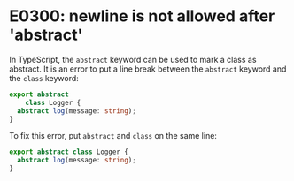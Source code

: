 # E0300: newline is not allowed after 'abstract'

In TypeScript, the `abstract` keyword can be used to mark a class as abstract.
It is an error to put a line break between the `abstract` keyword and the
`class` keyword:

```typescript
export abstract
    class Logger {
  abstract log(message: string);
}
```

To fix this error, put `abstract` and `class` on the same line:

```typescript
export abstract class Logger {
  abstract log(message: string);
}
```
